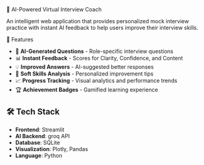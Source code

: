 🎯 AI-Powered Virtual Interview Coach

An intelligent web application that provides personalized mock interview practice with instant AI feedback to help users improve their interview skills.

🚀 Features

- 🤖 **AI-Generated Questions** - Role-specific interview questions
- 📊 **Instant Feedback** - Scores for Clarity, Confidence, and Content
- 💡 **Improved Answers** - AI-suggested better responses
- 🌟 **Soft Skills Analysis** - Personalized improvement tips
- 📈 **Progress Tracking** - Visual analytics and performance trends
- 🏆 **Achievement Badges** - Gamified learning experience

## 🛠️ Tech Stack

- **Frontend**: Streamlit
- **AI Backend**: groq API
- **Database**: SQLite
- **Visualization**: Plotly, Pandas
- **Language**: Python


